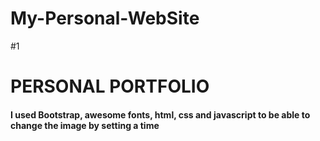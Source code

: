 # My-Personal-WebSite
#1 <h1>PERSONAL PORTFOLIO</h1>

<h4>I used Bootstrap, awesome fonts, html, css and javascript to be able to change the image by setting a time </h4>
